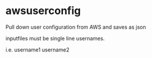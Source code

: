 # awsuserconfig
Pull down user configuration from AWS and saves as json

inputfiles must be single line usernames.

i.e.
username1
username2
